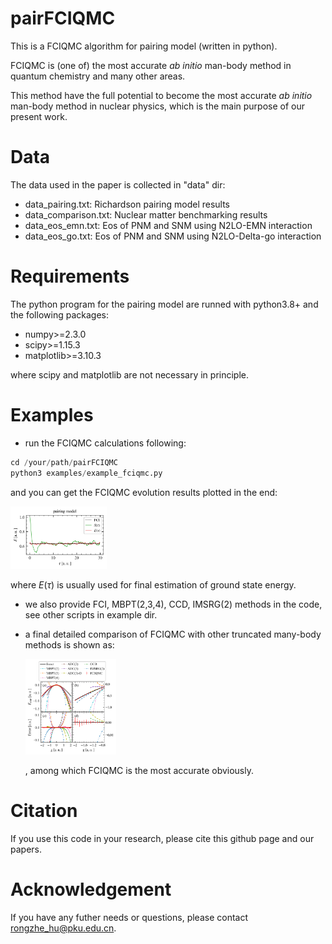 # pairFCIQMC

This is a FCIQMC algorithm for pairing model (written in python).

FCIQMC is (one of) the most accurate _ab initio_ man-body method in quantum chemistry and many other areas.

This method have the full potential to become the most accurate _ab initio_ man-body method in nuclear physics, which is the main purpose of our present work.

# Data

The data used in the paper is collected in "data" dir:

- data_pairing.txt: Richardson pairing model results
- data_comparison.txt: Nuclear matter benchmarking results
- data_eos_emn.txt: Eos of PNM and SNM using N2LO-EMN interaction
- data_eos_go.txt: Eos of PNM and SNM using N2LO-Delta-go interaction

# Requirements

The python program for the pairing model are runned with python3.8+ and the following packages:

- numpy>=2.3.0
- scipy>=1.15.3
- matplotlib>=3.10.3

where scipy and matplotlib are not necessary in principle.

# Examples

- run the FCIQMC calculations following:

```python
cd /your/path/pairFCIQMC
python3 examples/example_fciqmc.py
```

and you can get the FCIQMC evolution results plotted in the end:

<img src="result/fig_fciqmc.png" style="zoom:15%;" />

where $E(\tau)$ is usually used for final estimation of ground state energy.

- we also provide FCI, MBPT(2,3,4), CCD, IMSRG(2) methods in the code, see other scripts in example dir.

- a final detailed comparison of FCIQMC with other truncated many-body methods is shown as:

  <img src="result/fig_pairing.png" style="zoom:15%;" />

  , among which FCIQMC is the most accurate obviously.

# Citation

If you use this code in your research, please cite this github page and our papers.

# Acknowledgement

If you have any futher needs or questions, please contact rongzhe_hu@pku.edu.cn.
